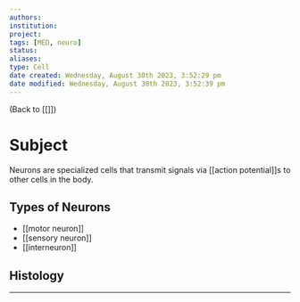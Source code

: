 ```yaml
---
authors: 
institution: 
project: 
tags: [MED, neuro]
status: 
aliases: 
type: Cell
date created: Wednesday, August 30th 2023, 3:52:29 pm
date modified: Wednesday, August 30th 2023, 3:52:39 pm
---
```


(Back to [[]])

# Subject

Neurons are specialized cells that transmit signals via [[action potential]]s to other cells in the body.
## Types of Neurons
- [[motor neuron]]
- [[sensory neuron]]
- [[interneuron]]
## Histology


---
